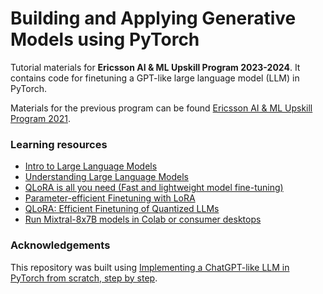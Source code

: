# Building and Applying Generative Models using PyTorch

Tutorial materials for **Ericsson AI & ML Upskill Program 2023-2024**. It contains code for finetuning a GPT-like large language model (LLM) in PyTorch. 

Materials for the previous program can be found [Ericsson AI & ML Upskill Program 2021](https://github.com/hasibzunair/intro-ml-tutorial).

### Learning resources
* [Intro to Large Language Models](https://youtu.be/zjkBMFhNj_g?si=bIVqXiQratJdqvhj)
* [Understanding Large Language Models](https://magazine.sebastianraschka.com/p/understanding-large-language-models)
* [QLoRA is all you need (Fast and lightweight model fine-tuning)](https://youtu.be/J_3hDqSvpmg?si=b0j8O2puV42z18UL)
* [Parameter-efficient Finetuning with LoRA](https://github.com/rasbt/LLMs-from-scratch/blob/main/appendix-E/01_main-chapter-code/appendix-E.ipynb)
* [QLoRA: Efficient Finetuning of Quantized LLMs](https://arxiv.org/abs/2305.14314)
* [Run Mixtral-8x7B models in Colab or consumer desktops](https://github.com/dvmazur/mixtral-offloading)

### Acknowledgements

This repository was built using [Implementing a ChatGPT-like LLM in PyTorch from scratch, step by step](https://github.com/rasbt/LLMs-from-scratch).
